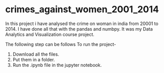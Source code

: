 # crimes_against_women_2001_2014
In this project i have analysed the crime on woman in india from 20001 to 2014. I have done all that with the pandas and numbpy. It was my Data Analytics and Visualization course project.

The following step can be  follows To run the project-
1. Download all the files.
2. Put them in a folder.
3. Run the .ipynb file in the jupyter notebook.
 
